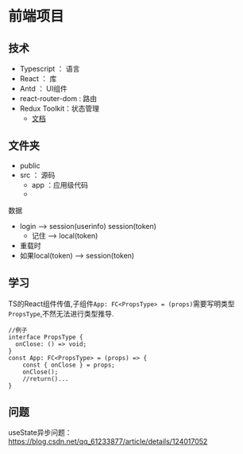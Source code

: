# 前端项目

## 技术

- Typescript ： 语言
- React ： 库
- Antd ： UI组件
- react-router-dom : 路由
- Redux Toolkit：状态管理
  - [文档](https://redux-toolkit.js.org/tutorials/quick-start)

## 文件夹

- public
- src ： 源码
  - app ：应用级代码
  - 

数据

- login  --> session(userinfo)  session(token)
  - 记住 --> local(token)
-  重载时
  - 如果local(token) --> session(token)

## 学习

TS的React组件传值,子组件`App: FC<PropsType> = (props)`需要写明类型`PropsType`,不然无法进行类型推导.

```tsx
//例子
interface PropsType {
  onClose: () => void;
}
const App: FC<PropsType> = (props) => {
	const { onClose } = props;
	onClose();
    //return()...
}
```





## 问题

useState异步问题：https://blog.csdn.net/qq_61233877/article/details/124017052